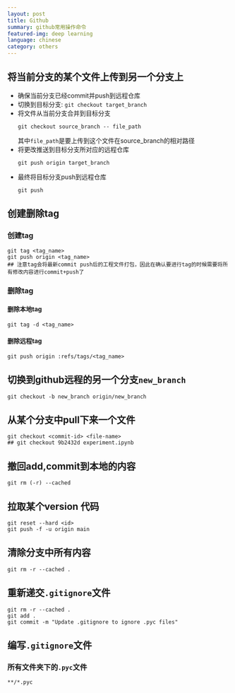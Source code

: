 ```yaml
---
layout: post
title: Github
summary: github常用操作命令
featured-img: deep learning
language: chinese
category: others
---
```


## 将当前分支的某个文件上传到另一个分支上

- 确保当前分支已经commit并push到远程仓库
- 切换到目标分支: `git checkout target_branch`
- 将文件从当前分支合并到目标分支
    ```
    git checkout source_branch -- file_path
    ```
    其中`file_path`是要上传到这个文件在source_branch的相对路径
- 将更改推送到目标分支所对应的远程仓库
    ```
    git push origin target_branch
    ```
- 最终将目标分支push到远程仓库
    ```
    git push
    ```

## 创建删除tag
### 创建tag
```
git tag <tag_name>
git push origin <tag_name>
## 注意tag会将最新commit push后的工程文件打包，因此在确认要进行tag的时候需要将所有修改内容进行commit+push了
```

### 删除tag
#### 删除本地tag
```
git tag -d <tag_name>
```
#### 删除远程tag
```
git push origin :refs/tags/<tag_name>
```

## 切换到github远程的另一个分支`new_branch`
```
git checkout -b new_branch origin/new_branch
```
## 从某个分支中pull下来一个文件
```
git checkout <commit-id> <file-name>
## git checkout 9b2432d experiment.ipynb
```

## 撤回add,commit到本地的内容
```
git rm (-r) --cached
```
## 拉取某个version 代码
```
git reset --hard <id>
git push -f -u origin main
```
## 清除分支中所有内容
```
git rm -r --cached .
```
## 重新递交`.gitignore`文件
```
git rm -r --cached .
git add .
git commit -m "Update .gitignore to ignore .pyc files"
```

## 编写`.gitignore`文件
### 所有文件夹下的`.pyc`文件
```
**/*.pyc
```
